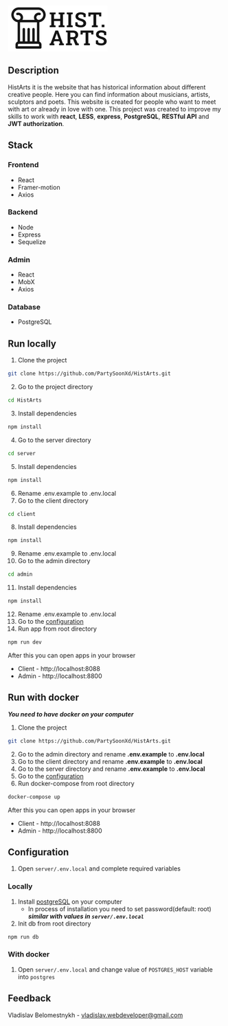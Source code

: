 <picture>
  <source media="(prefers-color-scheme: dark)" srcset="/client/src/assets/images/Logo.svg">
  <img alt="HistArts logo" src="/client/src/assets/images/Logo-dark.svg"/>
</picture>

## Description
HistArts it is the website that has historical information about different creative people. Here you can find information about musicians, artists, sculptors and poets. This website is created for people who want to meet with art or already in love with one. This project was created to improve my skills to work with **react**, **LESS**, **express**, **PostgreSQL**, **RESTful API** and **JWT authorization**.

## Stack
### Frontend
- React
- Framer-motion 
- Axios
### Backend
- Node
- Express
- Sequelize
### Admin
- React 
- MobX
- Axios
### Database 
- PostgreSQL

## Run locally
1. Clone the project
```bash
git clone https://github.com/PartySoonXd/HistArts.git
```
2. Go to the project directory
```bash
cd HistArts
```
3. Install dependencies
```bash
npm install
```
4. Go to the server directory
```bash
cd server
```
5. Install dependencies
```bash
npm install
```
6. Rename .env.example to .env.local
7. Go to the client directory
```bash
cd client
```
8. Install dependencies
```bash
npm install
```
9. Rename .env.example to .env.local
10. Go to the admin directory
```bash
cd admin
```
11. Install dependencies
```bash
npm install
```
12. Rename .env.example to .env.local
13. Go to the [configuration](#configuration)
14. Run app from root directory
```bash
npm run dev
```

After this you can open apps in your browser
- Client - http://localhost:8088
- Admin - http://localhost:8800

## Run with docker
***You need to have docker on your computer***
1. Clone the project
```bash
git clone https://github.com/PartySoonXd/HistArts.git
```
2. Go to the admin directory and rename **.env.example** to **.env.local**
3. Go to the client directory and rename **.env.example** to **.env.local**
4. Go to the server directory and rename **.env.example** to **.env.local**
5. Go to the [configuration](#configuration)
6. Run docker-compose from root directory
```bash
docker-compose up
```

After this you can open apps in your browser
- Client - http://localhost:8088
- Admin - http://localhost:8800

## Configuration
1. Open `server/.env.local` and complete required variables
### Locally
1. Install [postgreSQL](https://www.postgresql.org/download/) on your computer
    - In process of installation you need to set password(default: root) ***similar with values in `server/.env.local`***
2. Init db from root directory
```bash
npm run db
```
### With docker
1. Open `server/.env.local` and change value of `POSTGRES_HOST` variable into `postgres`

## Feedback
Vladislav Belomestnykh - vladislav.webdeveloper@gmail.com
